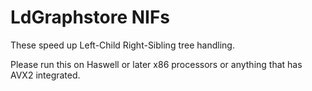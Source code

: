# LdGraphstore NIFs
These speed up Left-Child Right-Sibling tree handling.

Please run this on Haswell or later x86 processors or anything that has AVX2 integrated.